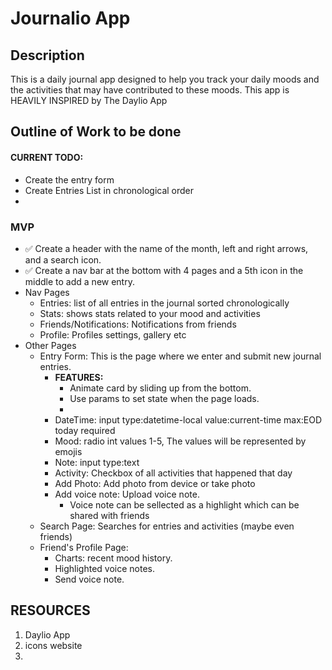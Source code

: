 # Journalio App

## Description

This is a daily journal app designed to help you track your daily moods and the activities that may have contributed to these moods.
This app is HEAVILY INSPIRED by The Daylio App

## Outline of Work to be done
#### CURRENT TODO:
- Create the entry form
- Create Entries List in chronological order
- 
### MVP
- ✅ Create a header with the name of the month, left and right arrows, and a search icon.
- ✅ Create a nav bar at the bottom with 4 pages and a 5th icon in the middle to add a new entry.
- Nav Pages
    - Entries: list of all entries in the journal sorted chronologically
    - Stats: shows stats related to your mood and activities
    - Friends/Notifications: Notifications from friends
    - Profile: Profiles settings, gallery etc
- Other Pages
    - Entry Form: This is the page where we enter and submit new journal entries.
        - <strong>FEATURES:</strong>
            - Animate card by sliding up from the bottom.
            - Use params to set state when the page loads.
            - 
        - DateTime: input type:datetime-local value:current-time max:EOD today required
        - Mood: radio int values 1-5, The values will be represented by emojis
        - Note: input type:text
        - Activity: Checkbox of all activities that happened that day
        - Add Photo: Add photo from device or take photo
        - Add voice note: Upload voice note.
            - Voice note can be sellected as a highlight which can be shared with friends
    - Search Page: Searches for entries and activities (maybe even friends)
    - Friend's Profile Page:
        - Charts: recent mood history.
        - Highlighted voice notes.
        - Send voice note.


## RESOURCES
1. Daylio App
2. icons website
3. 